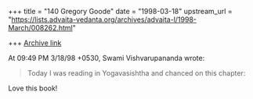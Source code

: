+++
title = "140 Gregory Goode"
date = "1998-03-18"
upstream_url = "https://lists.advaita-vedanta.org/archives/advaita-l/1998-March/008262.html"

+++
[Archive link](https://lists.advaita-vedanta.org/archives/advaita-l/1998-March/008262.html)

At 09:49 PM 3/18/98 +0530, Swami Vishvarupananda wrote:
>Today I was reading in Yogavasishtha and chanced on this chapter:

Love this book!

